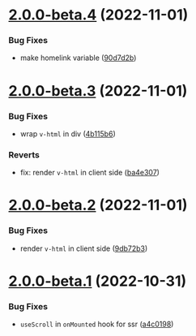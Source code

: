 # [2.0.0-beta.4](https://github.com/Junkher/vuepress-theme-junk/compare/v2.0.0-beta.3...v2.0.0-beta.4) (2022-11-01)


### Bug Fixes

* make homelink variable ([90d7d2b](https://github.com/Junkher/vuepress-theme-junk/commit/90d7d2b94af5d7424aa44925f53b9ea249658aa8))



# [2.0.0-beta.3](https://github.com/Junkher/vuepress-theme-junk/compare/v2.0.0-beta.2...v2.0.0-beta.3) (2022-11-01)


### Bug Fixes

* wrap `v-html` in div ([4b115b6](https://github.com/Junkher/vuepress-theme-junk/commit/4b115b6961b009e77d99f8ee3ac0c047ad1fc228))


### Reverts

* fix: render `v-html` in client side ([ba4e307](https://github.com/Junkher/vuepress-theme-junk/commit/ba4e3070dcd2787c3203071cedad2dddb50f4c26))



# [2.0.0-beta.2](https://github.com/Junkher/vuepress-theme-junk/compare/v2.0.0-beta.1...v2.0.0-beta.2) (2022-11-01)


### Bug Fixes

* render `v-html` in client side ([9db72b3](https://github.com/Junkher/vuepress-theme-junk/commit/9db72b3d6d83daf3fcfaa746c2825794b15ab0c3))



# [2.0.0-beta.1](https://github.com/Junkher/vuepress-theme-junk/compare/v2.0.0-beta.0...v2.0.0-beta.1) (2022-10-31)


### Bug Fixes

* `useScroll` in `onMounted` hook for ssr ([a4c0198](https://github.com/Junkher/vuepress-theme-junk/commit/a4c019810f844451682c3322cd3304e2d1f6d54e))



